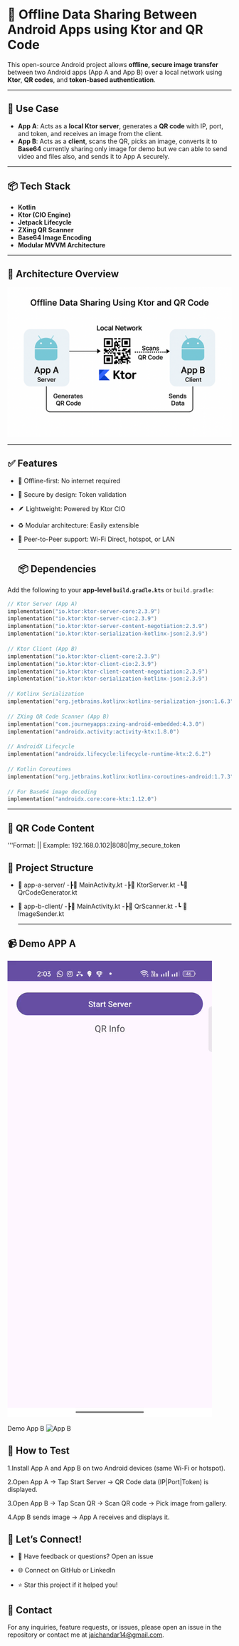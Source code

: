 # 🔄 Offline Data Sharing Between Android Apps using Ktor and QR Code

This open-source Android project allows **offline, secure image transfer** between two Android apps (App A and App B) over a local network using **Ktor**, **QR codes**, and **token-based authentication**.

---

## 📱 Use Case

- **App A**: Acts as a **local Ktor server**, generates a **QR code** with IP, port, and token, and receives an image from the client.
- **App B**: Acts as a **client**, scans the QR, picks an image, converts it to **Base64** currently sharing only image for demo but we can able to send video and files also, and sends it to App A securely.

---

## 📦 Tech Stack

- **Kotlin**
- **Ktor (CIO Engine)**
- **Jetpack Lifecycle**
- **ZXing QR Scanner**
- **Base64 Image Encoding**
- **Modular MVVM Architecture**

---

## 🧱 Architecture Overview

![Architecture Diagram](arc.png)

---
## ✅ Features
- 🔌 Offline-first: No internet required

- 🔐 Secure by design: Token validation

- 🪶 Lightweight: Powered by Ktor CIO

- ♻️ Modular architecture: Easily extensible

- 📡 Peer-to-Peer support: Wi-Fi Direct, hotspot, or LAN

  ---
  ## 📦 Dependencies

Add the following to your **app-level `build.gradle.kts`** or `build.gradle`:

```kotlin
// Ktor Server (App A)
implementation("io.ktor:ktor-server-core:2.3.9")
implementation("io.ktor:ktor-server-cio:2.3.9")
implementation("io.ktor:ktor-server-content-negotiation:2.3.9")
implementation("io.ktor:ktor-serialization-kotlinx-json:2.3.9")

// Ktor Client (App B)
implementation("io.ktor:ktor-client-core:2.3.9")
implementation("io.ktor:ktor-client-cio:2.3.9")
implementation("io.ktor:ktor-client-content-negotiation:2.3.9")
implementation("io.ktor:ktor-serialization-kotlinx-json:2.3.9")

// Kotlinx Serialization
implementation("org.jetbrains.kotlinx:kotlinx-serialization-json:1.6.3")

// ZXing QR Code Scanner (App B)
implementation("com.journeyapps:zxing-android-embedded:4.3.0")
implementation("androidx.activity:activity-ktx:1.8.0")

// AndroidX Lifecycle
implementation("androidx.lifecycle:lifecycle-runtime-ktx:2.6.2")

// Kotlin Coroutines
implementation("org.jetbrains.kotlinx:kotlinx-coroutines-android:1.7.3")

// For Base64 image decoding
implementation("androidx.core:core-ktx:1.12.0")
```
-----
## 📸 QR Code Content
'''Format:
   <IP Address>|<Port>|<Token>
   Example: 192.168.0.102|8080|my_secure_token


## 📂 Project Structure

- 📁 app-a-server/
 -┣📄 MainActivity.kt
 -┣📄 KtorServer.kt
 -┗📄 QrCodeGenerator.kt

- 📁 app-b-client/
 -┣📄 MainActivity.kt
 -┣📄 QrScanner.kt
 -┗ 📄 ImageSender.kt

  ---

## 📹 Demo APP A

  ![App A](AppA.gif)

Demo App B
  ![App B]( )

## 🧪 How to Test
   1.Install App A and App B on two Android devices (same Wi-Fi or hotspot).

   2.Open App A → Tap Start Server → QR Code data (IP|Port|Token) is displayed.

   3.Open App B → Tap Scan QR → Scan QR code → Pick image from gallery.

   4.App B sends image → App A receives and displays it.

## 🤝 Let’s Connect!

- 💬 Have feedback or questions? Open an issue

- 🌐 Connect on GitHub or LinkedIn

- ⭐ Star this project if it helped you!

## 📧 Contact
   For any inquiries, feature requests, or issues, please open an issue in the repository or contact me at jaichandar14@gmail.com.


